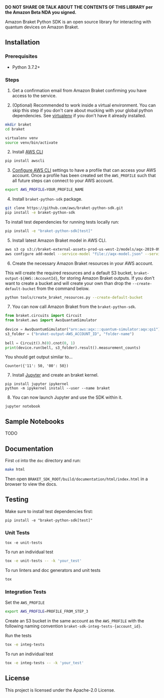 **DO NOT SHARE OR TALK ABOUT THE CONTENTS OF THIS LIBRARY per the Amazon Beta NDA you signed.**

Amazon Braket Python SDK is an open source library for interacting with quantum devices on Amazon Braket.

## Installation

### Prerequisites
- Python 3.7.2+

### Steps

1. Get a confirmation email from Amazon Braket confirming you have access to the service.

2. (Optional) Recommended to work inside a virtual environment. You can skip this step if you don't care about mucking with your global python dependencies. See [virtualenv](https://virtualenv.pypa.io/en/stable/installation/) if you don't have it already installed.

```bash
mkdir braket
cd braket

virtualenv venv
source venv/bin/activate
```
  
2. Install [AWS CLI](https://github.com/aws/aws-cli#installation)

```bash
pip install awscli
```
 
3. [Configure AWS CLI](https://docs.aws.amazon.com/cli/latest/userguide/cli-chap-configure.html) settings to have a profile that can access your AWS account. Once a profile has been created set the `AWS_PROFILE` such that all future steps can connect to your AWS account.

```bash
export AWS_PROFILE=YOUR_PROFILE_NAME
```
 
4. Install `braket-python-sdk` package.

```bash
git clone https://github.com/aws/braket-python-sdk.git
pip install -e braket-python-sdk
```

To install test dependencies for running tests locally run:
```bash
pip install -e "braket-python-sdk[test]"
```
   
5. Install latest Amazon Braket model in AWS CLI.

```bash
aws s3 cp s3://braket-external-assets-prod-us-west-2/models/aqx-2019-09-01.normal.json aqx-model.json
aws configure add-model --service-model "file://aqx-model.json" --service-name aqx
```

6. Create the necessary Amazon Braket resources in your AWS account.

This will create the required resources and a default S3 bucket, `braket-output-${AWS::AccountId}`, for storing Amazon Braket outputs. If you don't want to create a bucket and will create your own than drop the `--create-default-bucket` from the command below.
```bash
python tools/create_braket_resources.py --create-default-bucket
```

7. You can now call Amazon Braket from the `braket-python-sdk`.

```python
from braket.circuits import Circuit
from braket.aws import AwsQuantumSimulator
   
device = AwsQuantumSimulator("arn:aws:aqx:::quantum-simulator:aqx:qs1")
s3_folder = ("braket-output-AWS_ACCOUNT_ID", "folder-name")
   
bell = Circuit().h(0).cnot(0, 1)
print(device.run(bell, s3_folder).result().measurement_counts)
```
	
You should get output similar to...
```
Counter({'11': 50, '00': 50})
```

7. Install [Jupyter](https://jupyter.org/install) and create an braket kernel.
```
pip install jupyter ipykernel
python -m ipykernel install --user --name braket
```
	
8. You can now launch Jupyter and use the SDK within it.
```
jupyter notebook
```

## Sample Notebooks
TODO 

## Documentation

First `cd` into the `doc` directory and run:
```bash
make html
```

Then open `BRAKET_SDK_ROOT/build/documentation/html/index.html` in a browser to view the docs.

## Testing

Make sure to install test dependencies first:
```
pip install -e "braket-python-sdk[test]"
```

### Unit Tests
```
tox -e unit-tests
```

To run an individual test
```bash
tox -e unit-tests -- -k 'your_test'
```

To run linters and doc generators and unit tests
```bash
tox
```

### Integration Tests

Set the `AWS_PROFILE`
```bash
export AWS_PROFILE=PROFILE_FROM_STEP_3
```

Create an S3 bucket in the same account as the `AWS_PROFILE` with the following naming convention `braket-sdk-integ-tests-{account_id}`.

Run the tests
```bash
tox -e integ-tests
```

To run an individual test
```bash
tox -e integ-tests -- -k 'your_test'
```

## License

This project is licensed under the Apache-2.0 License.
